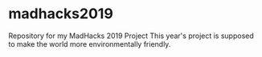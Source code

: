# madhacks2019
Repository for my MadHacks 2019 Project
This year's project is supposed to make the world more environmentally friendly.
